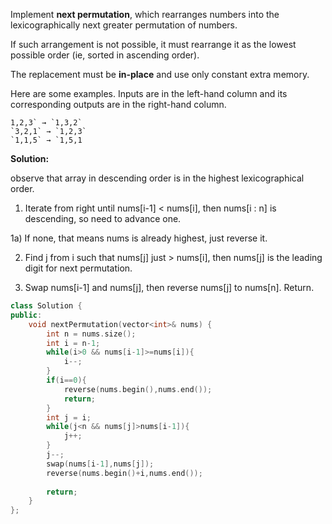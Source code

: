 Implement **next permutation**, which rearranges numbers into the lexicographically next greater permutation of numbers.

If such arrangement is not possible, it must rearrange it as the lowest possible order (ie, sorted in ascending order).

The replacement must be **in-place** and use only constant extra memory.

Here are some examples. Inputs are in the left-hand column and its corresponding outputs are in the right-hand column.

```
1,2,3` → `1,3,2`
`3,2,1` → `1,2,3`
`1,1,5` → `1,5,1
```



**Solution:**

observe that array in descending order is in the highest lexicographical order.

1) Iterate from right until nums[i-1] < nums[i], then nums[i : n] is descending, so need to advance one.

1a) If none, that means nums is already highest, just reverse it.

2) Find j from i such that nums[j]  just > nums[i], then nums[j] is the leading digit for next permutation.

3) Swap nums[i-1] and nums[j], then reverse nums[j] to nums[n]. Return.



```c++
class Solution {
public:
    void nextPermutation(vector<int>& nums) {
        int n = nums.size();
        int i = n-1;
        while(i>0 && nums[i-1]>=nums[i]){
            i--;
        }
        if(i==0){
            reverse(nums.begin(),nums.end());
            return;
        }
        int j = i;
        while(j<n && nums[j]>nums[i-1]){
            j++;
        }
        j--;
        swap(nums[i-1],nums[j]);
        reverse(nums.begin()+i,nums.end());
        
        return;
    }
};
```

